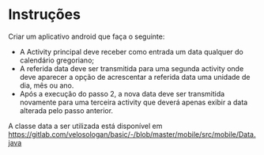 # Instruções

Criar um aplicativo android que faça o seguinte:

- A Activity principal deve receber como entrada um data qualquer do calendário gregoriano;
- A referida data deve ser transmitida para uma segunda activity onde deve aparecer a opção de acrescentar a referida data uma unidade de dia, mês ou ano.
- Após a execução do passo 2, a nova data deve ser transmitida novamente para uma terceira activity que deverá apenas exibir a data alterada pelo passo anterior.

A classe data a ser utilizada está disponível em https://gitlab.com/velosologan/basic/-/blob/master/mobile/src/mobile/Data.java


